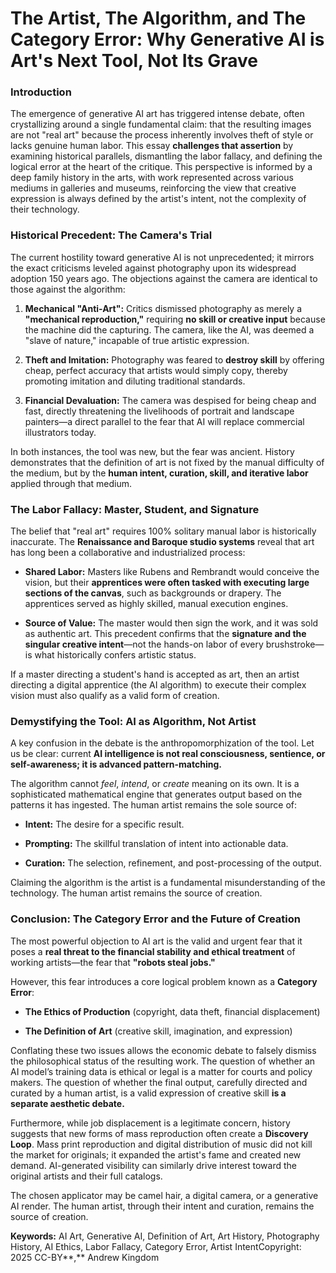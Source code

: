 The Artist, The Algorithm, and The Category Error: Why Generative AI is Art's Next Tool, Not Its Grave
======================================================================================================

### Introduction

The emergence of generative AI art has triggered intense debate, often crystallizing around a single fundamental claim: that the resulting images are not "real art" because the process inherently involves theft of style or lacks genuine human labor. This essay **challenges that assertion** by examining historical parallels, dismantling the labor fallacy, and defining the logical error at the heart of the critique. This perspective is informed by a deep family history in the arts, with work represented across various mediums in galleries and museums, reinforcing the view that creative expression is always defined by the artist's intent, not the complexity of their technology.

### Historical Precedent: The Camera's Trial

The current hostility toward generative AI is not unprecedented; it mirrors the exact criticisms leveled against photography upon its widespread adoption 150 years ago. The objections against the camera are identical to those against the algorithm:

1.  **Mechanical "Anti-Art":** Critics dismissed photography as merely a **"mechanical reproduction,"** requiring **no skill or creative input** because the machine did the capturing. The camera, like the AI, was deemed a "slave of nature," incapable of true artistic expression.
    
2.  **Theft and Imitation:** Photography was feared to **destroy skill** by offering cheap, perfect accuracy that artists would simply copy, thereby promoting imitation and diluting traditional standards.
    
3.  **Financial Devaluation:** The camera was despised for being cheap and fast, directly threatening the livelihoods of portrait and landscape painters—a direct parallel to the fear that AI will replace commercial illustrators today.
    

In both instances, the tool was new, but the fear was ancient. History demonstrates that the definition of art is not fixed by the manual difficulty of the medium, but by the **human intent, curation, skill, and iterative labor** applied through that medium.

### The Labor Fallacy: Master, Student, and Signature

The belief that "real art" requires 100% solitary manual labor is historically inaccurate. The **Renaissance and Baroque studio systems** reveal that art has long been a collaborative and industrialized process:

*   **Shared Labor:** Masters like Rubens and Rembrandt would conceive the vision, but their **apprentices were often tasked with executing large sections of the canvas**, such as backgrounds or drapery. The apprentices served as highly skilled, manual execution engines.
    
*   **Source of Value:** The master would then sign the work, and it was sold as authentic art. This precedent confirms that the **signature and the singular creative intent**—not the hands-on labor of every brushstroke—is what historically confers artistic status.
    

If a master directing a student's hand is accepted as art, then an artist directing a digital apprentice (the AI algorithm) to execute their complex vision must also qualify as a valid form of creation.

### Demystifying the Tool: AI as Algorithm, Not Artist

A key confusion in the debate is the anthropomorphization of the tool. Let us be clear: current **AI intelligence is not real consciousness, sentience, or self-awareness; it is advanced pattern-matching.**

The algorithm cannot _feel_, _intend_, or _create_ meaning on its own. It is a sophisticated mathematical engine that generates output based on the patterns it has ingested. The human artist remains the sole source of:

*   **Intent:** The desire for a specific result.
    
*   **Prompting:** The skillful translation of intent into actionable data.
    
*   **Curation:** The selection, refinement, and post-processing of the output.
    

Claiming the algorithm is the artist is a fundamental misunderstanding of the technology. The human artist remains the source of creation.

### Conclusion: The Category Error and the Future of Creation

The most powerful objection to AI art is the valid and urgent fear that it poses a **real threat to the financial stability and ethical treatment** of working artists—the fear that **"robots steal jobs."**

However, this fear introduces a core logical problem known as a **Category Error**:

*   **The Ethics of Production** (copyright, data theft, financial displacement)
    
*   **The Definition of Art** (creative skill, imagination, and expression)
    

Conflating these two issues allows the economic debate to falsely dismiss the philosophical status of the resulting work. The question of whether an AI model’s training data is ethical or legal is a matter for courts and policy makers. The question of whether the final output, carefully directed and curated by a human artist, is a valid expression of creative skill **is a separate aesthetic debate.**

Furthermore, while job displacement is a legitimate concern, history suggests that new forms of mass reproduction often create a **Discovery Loop**. Mass print reproduction and digital distribution of music did not kill the market for originals; it expanded the artist's fame and created new demand. AI-generated visibility can similarly drive interest toward the original artists and their full catalogs.

The chosen applicator may be camel hair, a digital camera, or a generative AI render. The human artist, through their intent and curation, remains the source of creation.

**Keywords:** AI Art, Generative AI, Definition of Art, Art History, Photography History, AI Ethics, Labor Fallacy, Category Error, Artist IntentCopyright: 2025 CC-BY**,** Andrew Kingdom

